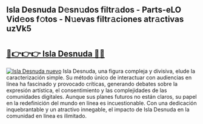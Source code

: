 ## Isla Desnuda D𝚎sn𝚞dos filtr𝚊dos - Parts-eLO Vid𝚎os f𝚘tos - N𝚞evas filtr𝚊ciones atr𝚊ctivas uzVk5

# <h2><a href="http://mb5nfsf.tromn.icu/?c=Isla+Desnuda">🔗👉👉👉 Isla Desnuda 🔗🔗</a></h2>

[![Isla Desnuda nuevo](https://i.imgur.com/pEAQMta.gif)](http://mb5nfsf.tromn.icu/?c=Isla+Desnuda)
Isla Desnuda, una figura compleja y divisiva, elude la caracterización simple. Su método único de interactuar con audiencias en línea ha fascinado y provocado críticas, generando debates sobre la expresión artística, el consentimiento y las complejidades de las comunidades digitales. Aunque sus planes futuros no están claros, su papel en la redefinición del mundo en línea es incuestionable. Con una dedicación inquebrantable y un atractivo innegable, el impacto de Isla Desnuda en la comunidad en línea es ilimitado.
